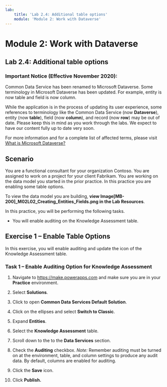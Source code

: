 ```yaml
---
lab:
    title: 'Lab 2.4: Additional table options'
    module: 'Module 2: Work with Dataverse'
---
```


Module 2: Work with Dataverse
====================

## Lab 2.4: Additional table options

### Important Notice (Effective November 2020):
Common Data Service has been renamed to Microsoft Dataverse. Some terminology in Microsoft Dataverse has been updated. For example, entity is now table and field is now column. 

While the application is in the process of updating its user experience, some references to terminology like the Common Data Service (now **Dataverse**), entity (now **table**), field (now **column**), and record (now **row**) may be out of date. Please keep this in mind as you work through the labs. We expect to have our content fully up to date very soon. 

For more information and for a complete list of affected terms, please visit [What is Microsoft Dataverse?](https://docs.microsoft.com/en-us/powerapps/maker/common-data-service/data-platform-intro#terminology-updates)

Scenario
--------

You are a functional consultant for your organization Contoso. You are assigned
to work on a project for your client Fabrikam. You are working on the data model
you started in the prior practice. In this practice you are enabling some table
options.

To view the data model you are building, **view
Image[MB-200]_M02L02_Creating_Entities_Fields.png in the Lab Resources**.

In this practice, you will be performing the following tasks.

- You will enable auditing on the Knowledge Assessment table.

## Exercise 1 – Enable Table Options

In this exercise, you will enable auditing and update the icon of the Knowledge
Assessment table.

### Task 1 – Enable Auditing Option for Knowledge Assessment

1.  Navigate to <https://make.powerapps.com> and make
    sure you are in your **Practice** environment.

2.  Select **Solutions**.

3.  Click to open **Common Data Services Default Solution**.

4.  Click on the ellipses and select **Switch to Classic**.

5.  Expand **Entities**.

6.  Select the **Knowledge Assessment** table.

7.  Scroll down to the to the **Data Services** section.

8.  Check the **Auditing** checkbox. *Note:* Remember auditing must be turned on
    at the environment, table, and column settings to produce any audit data. By
    default, columns are enabled for auditing.

9.  Click the **Save** icon.

10. Click **Publish.**
